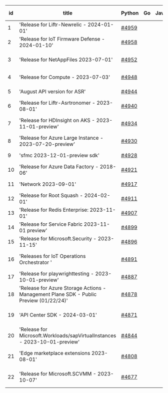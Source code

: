 | id | title | Python | Go | Java | Js | created date | target date | status |
| ------ | ------ | ------ | ------ | ------ | ------ | ------ | ------ | :-----: |
| 1 | 'Release for Liftr-Newrelic - 2024-01-01'  | [#4959](https://github.com/Azure/sdk-release-request/issues/4959)  |  |  |  | 02-19 | 03-22 |  |
| 2 | 'Release for IoT Firmware Defense - 2024-01-10'  | [#4958](https://github.com/Azure/sdk-release-request/issues/4958)  |  |  |  | 02-17 | 03-22 |  |
| 3 | 'Release for NetAppFiles 2023-07-01'  | [#4952](https://github.com/Azure/sdk-release-request/issues/4952)  |  |  |  | 02-16 | 03-22 | Hold on by Python/ |
| 4 | 'Release for Compute - 2023-07-03'  | [#4948](https://github.com/Azure/sdk-release-request/issues/4948)  |  |  |  | 02-15 | 03-22 |  |
| 5 | 'August API version for ASR'  | [#4944](https://github.com/Azure/sdk-release-request/issues/4944)  |  |  |  | 02-08 | 02-23 |  |
| 6 | 'Release for Liftr-Asrtronomer - 2023-08-01'  | [#4940](https://github.com/Azure/sdk-release-request/issues/4940)  |  |  |  | 02-01 | 02-23 |  |
| 7 | 'Release for HDInsight on AKS - 2023-11-01-preview'  | [#4934](https://github.com/Azure/sdk-release-request/issues/4934)  |  |  |  | 02-01 | 02-23 | Hold on by Python/ |
| 8 | 'Release for Azure Large Instance - 2023-07-20-preview'  | [#4930](https://github.com/Azure/sdk-release-request/issues/4930)  |  |  |  | 01-31 | 02-23 |  |
| 9 | 'sfmc 2023-12-01-preview sdk'  | [#4928](https://github.com/Azure/sdk-release-request/issues/4928)  |  |  |  | 01-31 | 02-23 |  |
| 10 | 'Release for Azure Data Factory - 2018-06'  | [#4921](https://github.com/Azure/sdk-release-request/issues/4921)  |  |  |  | 01-26 | 02-23 |  |
| 11 | 'Network 2023-09-01'  | [#4917](https://github.com/Azure/sdk-release-request/issues/4917)  |  |  |  | 01-24 | 02-23 |  |
| 12 | 'Release for Root Squash - 2024-02-01'  | [#4911](https://github.com/Azure/sdk-release-request/issues/4911)  |  |  |  | 01-22 | 02-23 |  |
| 13 | 'Release for Redis Enterprise: 2023-11-01'  | [#4907](https://github.com/Azure/sdk-release-request/issues/4907)  |  |  |  | 01-22 | 02-23 |  |
| 14 | 'Release for Service Fabric 2023-11-01 preview'  | [#4899](https://github.com/Azure/sdk-release-request/issues/4899)  |  |  |  | 01-20 | 02-23 |  |
| 15 | 'Release for Microsoft.Security - 2023-11-15'  | [#4896](https://github.com/Azure/sdk-release-request/issues/4896)  |  |  |  | 01-18 | 02-23 |  |
| 16 | 'Releases for IoT Operations Orchestrator '  | [#4891](https://github.com/Azure/sdk-release-request/issues/4891)  |  |  |  | 01-16 |  | Hold on by Python/ |
| 17 | 'Release for playwrighttesting - 2023-10-01-preview'  | [#4887](https://github.com/Azure/sdk-release-request/issues/4887)  |  |  |  | 01-15 | 02-23 |  |
| 18 | 'Release for Azure Storage Actions - Management Plane SDK - Public Preview (01/22/24)'  | [#4878](https://github.com/Azure/sdk-release-request/issues/4878)  |  |  |  | 01-09 | 02-23 | Hold on by Python/ |
| 19 | 'API Center SDK - 2024-03-01'  | [#4871](https://github.com/Azure/sdk-release-request/issues/4871)  |  |  |  | 01-08 | 02-23 | Hold on by Python/ |
| 20 | 'Release for Microsoft.Workloads/sapVirtualInstances - 2023-10-01-preview'  | [#4844](https://github.com/Azure/sdk-release-request/issues/4844)  |  |  |  | 12-20 | 02-23 | Hold on by Python/ |
| 21 | 'Edge marketplace extensions 2023-08-01'  | [#4808](https://github.com/Azure/sdk-release-request/issues/4808)  |  |  |  | 11-29 | 02-23 | Hold on by Python/ |
| 22 | 'Release for Microsoft.SCVMM - 2023-10-07'  | [#4677](https://github.com/Azure/sdk-release-request/issues/4677)  |  |  |  | 10-23 | 02-23 | Hold on by Python/ |

